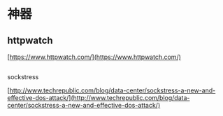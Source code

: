 # 神器

## httpwatch
[https://www.httpwatch.com/](https://www.httpwatch.com/)

##
sockstress

[http://www.techrepublic.com/blog/data-center/sockstress-a-new-and-effective-dos-attack/](http://www.techrepublic.com/blog/data-center/sockstress-a-new-and-effective-dos-attack/)
